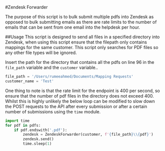 #Zendesk Forwarder

The purpose of this script is to bulk submit multiple pdfs into Zendesk as opposed to bulk submitting emails 
as there are rate limits to the number of emails that can be sent from one email into the helpdesk per hour.

##Usage
This script is designed to send all files in a specified directory into Zendesk, when using this script ensure 
that the filepath only contains mappings for the same customer. This script only searches for PDF files so
any other file types will be ignored.

Insert the path for the directory that contains all the pdfs on line 96 in the `file_path` variable and the `customer`
variable..
```python
file_path = '/Users/rumeeahmed/Documents/Mapping Requests'
customer_name = 'Test'
```
One thing to note is that the rate limit for the endpoint is 400 per second, so ensure that the number of pdf 
files in the directory does not exceed 400. Whilst this is highly unlikely the below loop can be modified to slow
down the POST requests to the API after every submission or after a certain number of submissions using the `time`
module.
```python
import time
for pdf in pdfs:
    if pdf.endswith('.pdf'):
        zendesk = ZendeskForwarder(customer, f'{file_path}\\{pdf}')
        zendesk.send()
        time.sleep(1)
```